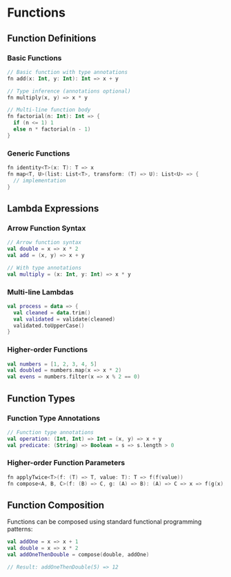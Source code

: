 # Functions

## Function Definitions

### Basic Functions
```kotlin
// Basic function with type annotations
fn add(x: Int, y: Int): Int => x + y

// Type inference (annotations optional)
fn multiply(x, y) => x * y

// Multi-line function body
fn factorial(n: Int): Int => {
  if (n <= 1) 1
  else n * factorial(n - 1)
}
```

### Generic Functions
```kotlin
fn identity<T>(x: T): T => x
fn map<T, U>(list: List<T>, transform: (T) => U): List<U> => {
  // implementation
}
```

## Lambda Expressions

### Arrow Function Syntax
```kotlin
// Arrow function syntax
val double = x => x * 2
val add = (x, y) => x + y

// With type annotations
val multiply = (x: Int, y: Int) => x * y
```

### Multi-line Lambdas
```kotlin
val process = data => {
  val cleaned = data.trim()
  val validated = validate(cleaned)
  validated.toUpperCase()
}
```

### Higher-order Functions
```kotlin
val numbers = [1, 2, 3, 4, 5]
val doubled = numbers.map(x => x * 2)
val evens = numbers.filter(x => x % 2 == 0)
```

## Function Types

### Function Type Annotations
```kotlin
// Function type annotations
val operation: (Int, Int) => Int = (x, y) => x + y
val predicate: (String) => Boolean = s => s.length > 0
```

### Higher-order Function Parameters
```kotlin
fn applyTwice<T>(f: (T) => T, value: T): T => f(f(value))
fn compose<A, B, C>(f: (B) => C, g: (A) => B): (A) => C => x => f(g(x))
```

## Function Composition

Functions can be composed using standard functional programming patterns:

```kotlin
val addOne = x => x + 1
val double = x => x * 2
val addOneThenDouble = compose(double, addOne)

// Result: addOneThenDouble(5) => 12
```